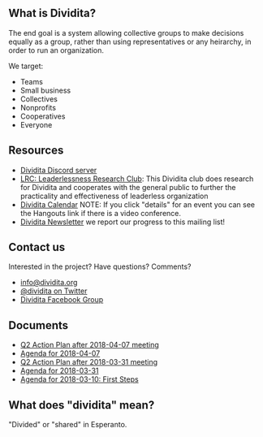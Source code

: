 ## What is Dividita?

The end goal is a system allowing collective groups to make decisions equally as a group, rather than using representatives or any heirarchy, in order to run an organization.

We target:

  * Teams
  * Small business
  * Collectives
  * Nonprofits
  * Cooperatives
  * Everyone

## Resources

  * [Dividita Discord server](https://discord.gg/JxAuPmv)
  * [LRC: Leaderlessness Research Club](https://dividita.github.io/lrc/): This Dividita club does research for Dividita and cooperates with the general public to further the practicality and effectiveness of leaderless organization
  * [Dividita Calendar](https://calendar.google.com/calendar/embed?src=sjrb02r1648up8r6hvcuagc88k%40group.calendar.google.com&ctz=America%2FChicago) NOTE: If you click "details" for an event you can see the Hangouts link if there is a video conference.
  * [Dividita Newsletter](https://mailchi.mp/7adcd5519119/0e1tjm664v) we report our progress to this mailing list!

## Contact us

Interested in the project? Have questions? Comments?

  * [info@dividita.org](mailto:info@dividita.org)
  * [@dividita on Twitter](https://twitter.com/dividita)
  * [Dividita Facebook Group](https://www.facebook.com/groups/dividita/)

## Documents

  * [Q2 Action Plan after 2018-04-07 meeting](dividita-q2-action-plan-2018-04-07.pdf)
  * [Agenda for 2018-04-07](dividita-agenda-2018-04-07.pdf)
  * [Q2 Action Plan after 2018-03-31 meeting](dividita-q2-action-plan-2018-03-31.pdf)
  * [Agenda for 2018-03-31](dividita-meeting-agenda-2018-03-31.pdf)
  * [Agenda for 2018-03-10: First Steps](dividita-agenda-2018-03-10.pdf)
  
## What does "dividita" mean?

"Divided" or "shared" in Esperanto.
